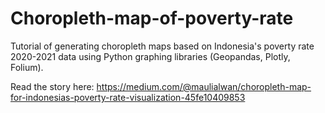 # Choropleth-map-of-poverty-rate
Tutorial of generating choropleth maps based on Indonesia's poverty rate 2020-2021 data using Python graphing libraries (Geopandas, Plotly, Folium).

Read the story here: https://medium.com/@maulialwan/choropleth-map-for-indonesias-poverty-rate-visualization-45fe10409853
